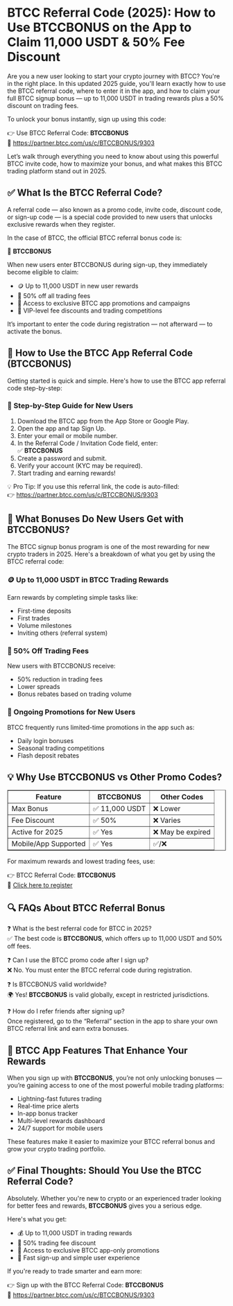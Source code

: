 <h1>BTCC Referral Code (2025): How to Use BTCCBONUS on the App to Claim 11,000 USDT & 50% Fee Discount</h1>
<p>Are you a new user looking to start your crypto journey with BTCC? You're in the right place. In this updated 2025 guide, you'll learn exactly how to use the BTCC referral code, where to enter it in the app, and how to claim your full BTCC signup bonus — up to 11,000 USDT in trading rewards plus a 50% discount on trading fees.</p>
<p>To unlock your bonus instantly, sign up using this code:</p>
<p>👉 Use BTCC Referral Code: <strong>BTCCBONUS</strong><br>
🔗 <a href="https://partner.btcc.com/us/c/BTCCBONUS/9303" target="_blank" rel="noopener noreferrer">https://partner.btcc.com/us/c/BTCCBONUS/9303</a></p>
<img src="https://images.mirror-media.xyz/publication-images/bWXEtpZfughqlwRJq-7-n.png?height=960&amp;width=1920" decoding="async" data-nimg="fill" class="css-xah9so" style="position: absolute; inset: 0px; box-sizing: border-box; padding: 0px; border: none; margin: auto; display: block; width: 0px; height: 0px; min-width: 100%; max-width: 100%; min-height: 100%; max-height: 100%;">
<p>Let’s walk through everything you need to know about using this powerful BTCC invite code, how to maximize your bonus, and what makes this BTCC trading platform stand out in 2025.</p>
<h2>✅ What Is the BTCC Referral Code?</h2>
<p>A referral code — also known as a promo code, invite code, discount code, or sign-up code — is a special code provided to new users that unlocks exclusive rewards when they register.</p>
<p>In the case of BTCC, the official BTCC referral bonus code is:</p>
<p>🎁 <strong>BTCCBONUS</strong></p>
<p>When new users enter BTCCBONUS during sign-up, they immediately become eligible to claim:</p>
<ul>
<li>🪙 Up to 11,000 USDT in new user rewards</li>
<li>💸 50% off all trading fees</li>
<li>🎁 Access to exclusive BTCC app promotions and campaigns</li>
<li>🎯 VIP-level fee discounts and trading competitions</li>
</ul>
<p>It’s important to enter the code during registration — not afterward — to activate the bonus.</p>
<h2>📱 How to Use the BTCC App Referral Code (BTCCBONUS)</h2>
<p>Getting started is quick and simple. Here's how to use the BTCC app referral code step-by-step:</p>
<h3>🔹 Step-by-Step Guide for New Users</h3>
<ol>
<li>Download the BTCC app from the App Store or Google Play.</li>
<li>Open the app and tap Sign Up.</li>
<li>Enter your email or mobile number.</li>
<li>In the Referral Code / Invitation Code field, enter:<br>✅ <strong>BTCCBONUS</strong></li>
<li>Create a password and submit.</li>
<li>Verify your account (KYC may be required).</li>
<li>Start trading and earning rewards!</li>
</ol>
<p>💡 Pro Tip: If you use this referral link, the code is auto-filled:<br>👉 <a href="https://partner.btcc.com/us/c/BTCCBONUS/9303" target="_blank" rel="noopener noreferrer">https://partner.btcc.com/us/c/BTCCBONUS/9303</a></p>
<h2>🎁 What Bonuses Do New Users Get with BTCCBONUS?</h2>
<p>The BTCC signup bonus program is one of the most rewarding for new crypto traders in 2025. Here's a breakdown of what you get by using the BTCC referral code:</p>
<h3>🪙 Up to 11,000 USDT in BTCC Trading Rewards</h3>
<p>Earn rewards by completing simple tasks like:</p>
<ul>
<li>First-time deposits</li>
<li>First trades</li>
<li>Volume milestones</li>
<li>Inviting others (referral system)</li>
</ul>
<h3>💸 50% Off Trading Fees</h3>
<p>New users with BTCCBONUS receive:</p>
<ul>
<li>50% reduction in trading fees</li>
<li>Lower spreads</li>
<li>Bonus rebates based on trading volume</li>
</ul>
<h3>🎯 Ongoing Promotions for New Users</h3>
<p>BTCC frequently runs limited-time promotions in the app such as:</p>
<ul>
<li>Daily login bonuses</li>
<li>Seasonal trading competitions</li>
<li>Flash deposit rebates</li>
</ul>
<h2>💡 Why Use BTCCBONUS vs Other Promo Codes?</h2>
<table border="1" cellspacing="0" cellpadding="5">
<tr>
<th>Feature</th>
<th>BTCCBONUS</th>
<th>Other Codes</th>
</tr>
<tr>
<td>Max Bonus</td>
<td>✅ 11,000 USDT</td>
<td>❌ Lower</td>
</tr>
<tr>
<td>Fee Discount</td>
<td>✅ 50%</td>
<td>❌ Varies</td>
</tr>
<tr>
<td>Active for 2025</td>
<td>✅ Yes</td>
<td>❌ May be expired</td>
</tr>
<tr>
<td>Mobile/App Supported</td>
<td>✅ Yes</td>
<td>✅/❌</td>
</tr>
</table>
<p>For maximum rewards and lowest trading fees, use:</p>
<p>👉 BTCC Referral Code: <strong>BTCCBONUS</strong><br>
🔗 <a href="https://partner.btcc.com/us/c/BTCCBONUS/9303" target="_blank" rel="noopener noreferrer">Click here to register</a></p>
<h2>🔍 FAQs About BTCC Referral Bonus</h2>
<p>❓ What is the best referral code for BTCC in 2025?<br>
✅ The best code is <strong>BTCCBONUS</strong>, which offers up to 11,000 USDT and 50% off fees.</p>
<p>❓ Can I use the BTCC promo code after I sign up?<br>
❌ No. You must enter the BTCC referral code during registration.</p>
<p>❓ Is BTCCBONUS valid worldwide?<br>
🌍 Yes! <strong>BTCCBONUS</strong> is valid globally, except in restricted jurisdictions.</p>
<p>❓ How do I refer friends after signing up?<br>
Once registered, go to the “Referral” section in the app to share your own BTCC referral link and earn extra bonuses.</p>
<h2>📲 BTCC App Features That Enhance Your Rewards</h2>
<p>When you sign up with <strong>BTCCBONUS</strong>, you’re not only unlocking bonuses — you’re gaining access to one of the most powerful mobile trading platforms:</p>
<ul>
<li>Lightning-fast futures trading</li>
<li>Real-time price alerts</li>
<li>In-app bonus tracker</li>
<li>Multi-level rewards dashboard</li>
<li>24/7 support for mobile users</li>
</ul>
<p>These features make it easier to maximize your BTCC referral bonus and grow your crypto trading portfolio.</p>
<h2>✅ Final Thoughts: Should You Use the BTCC Referral Code?</h2>
<p>Absolutely. Whether you're new to crypto or an experienced trader looking for better fees and rewards, <strong>BTCCBONUS</strong> gives you a serious edge.</p>
<p>Here's what you get:</p>
<ul>
<li>💰 Up to 11,000 USDT in trading rewards</li>
<li>💸 50% trading fee discount</li>
<li>📱 Access to exclusive BTCC app-only promotions</li>
<li>🚀 Fast sign-up and simple user experience</li>
</ul>
<p>If you're ready to trade smarter and earn more:</p>
<p>👉 Sign up with the BTCC Referral Code: <strong>BTCCBONUS</strong><br>
🔗 <a href="https://partner.btcc.com/us/c/BTCCBONUS/9303" target="_blank" rel="noopener noreferrer">https://partner.btcc.com/us/c/BTCCBONUS/9303</a></p>
